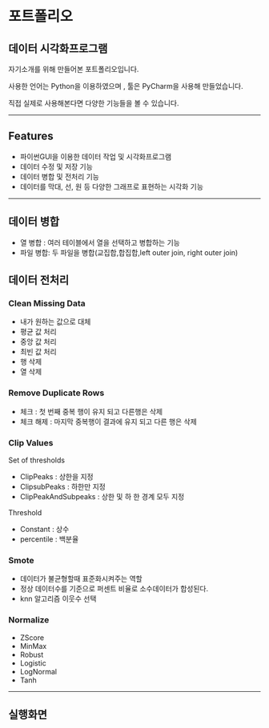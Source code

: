 # 포트폴리오
## 데이터 시각화프로그램

자기소개를 위해 만들어본 포트폴리오입니다.

사용한 언어는 Python을 이용하였으며 , 툴은 PyCharm을 사용해 만들었습니다.

직접 실제로 사용해본다면 다양한 기능들을 볼 수 있습니다.

* * *
## Features

- 파이썬GUI을 이용한 데이터 작업 및 시각화프로그램
- 데이터 수정 및 저장 기능
- 데이터 병합 및 전처리 기능
- 데이터를 막대, 선, 원 등 다양한 그래프로 표현하는 시각화 기능


* * *

## 데이터 병합

- 열 병합 : 여러 테이블에서 열을 선택하고 병합하는 기능
- 파일 병합: 두 파일을 병합(교집합,합집합,left outer join, right outer join)


## 데이터 전처리
### Clean Missing Data

- 내가 원하는 값으로 대체
- 평균 값 처리
- 중앙 값 처리
- 최빈 값 처리
- 행 삭제
- 열 삭제

### Remove Duplicate Rows

- 체크 : 첫 번째 중복 행이 유지 되고 다른행은 삭제
- 체크 해제 : 마지막 중복행이 결과에 유지 되고 다른 행은 삭제

### Clip Values

Set of thresholds
- ClipPeaks : 상한을 지정
- ClipsubPeaks : 하한만 지정
- ClipPeakAndSubpeaks : 상한 및 하 한 경계 모두 지정

Threshold
- Constant : 상수
- percentile : 백분율

### Smote

- 데이터가 불균형할때 표준화시켜주는 역할
- 정상 데이터수를 기준으로 퍼센트 비율로 소수데이터가 합성된다.
- knn 알고리즘 이웃수 선택

### Normalize

- ZScore
- MinMax
- Robust
- Logistic
- LogNormal
- Tanh

* * *
## 실행화면
